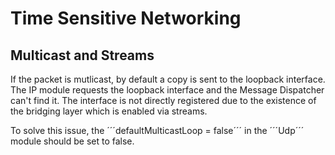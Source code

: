 # Time Sensitive Networking
## Multicast and Streams
If the packet is mutlicast, by default a copy is sent to the loopback interface.
The IP module requests the loopback interface and the Message Dispatcher can't find it.
The interface is not directly registered due to the existence of the bridging layer which is enabled via streams.

To solve this issue, the ´´´defaultMulticastLoop = false´´´ in the ´´´Udp´´´ module should be set to false.